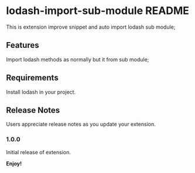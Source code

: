 # lodash-import-sub-module README

This is extension improve snippet and auto import lodash sub module;

## Features

Import lodash methods as normally but it from sub module;

## Requirements

Install lodash in your project.

## Release Notes

Users appreciate release notes as you update your extension.

### 1.0.0

Initial release of extension.

**Enjoy!**
